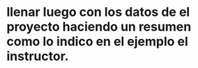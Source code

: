 # llenar luego con los datos de el proyecto haciendo un resumen como lo indico en el ejemplo el instructor.
